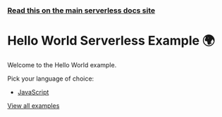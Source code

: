 <!--
title: Hello World Example
menuText: Hello World Example
description: Example of creating a Hello World function in Node.js with the Serverless framework
layout: Doc
-->

<!-- DOCS-SITE-LINK:START automatically generated  -->
### [Read this on the main serverless docs site](https://www.serverless.com/framework/docs/providers/google/examples/hello-world/)
<!-- DOCS-SITE-LINK:END -->

# Hello World Serverless Example 🌍

Welcome to the Hello World example.

Pick your language of choice:

* [JavaScript](./node)

[View all examples](https://www.serverless.com/framework/docs/providers/google/examples/)

